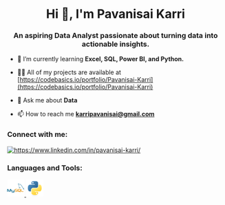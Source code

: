 

<h1 align="center">Hi 👋, I'm Pavanisai Karri</h1>
<h3 align="center">An aspiring Data Analyst passionate about turning data into actionable insights.</h3>

- 🌱 I’m currently learning **Excel, SQL, Power BI, and Python.**

- 👨‍💻 All of my projects are available at [https://codebasics.io/portfolio/Pavanisai-Karri](https://codebasics.io/portfolio/Pavanisai-Karri)

- 💬 Ask me about **Data**

- 📫 How to reach me **karripavanisai@gmail.com**

<h3 align="left">Connect with me:</h3>
<p align="left">
<a href="https://linkedin.com/in/https://www.linkedin.com/in/pavanisai-karri/" target="blank"><img align="center" src="https://raw.githubusercontent.com/rahuldkjain/github-profile-readme-generator/master/src/images/icons/Social/linked-in-alt.svg" alt="https://www.linkedin.com/in/pavanisai-karri/" height="30" width="40" /></a>
</p>

<h3 align="left">Languages and Tools:</h3>
<p align="left"> <a href="https://www.mysql.com/" target="_blank" rel="noreferrer"> <img src="https://raw.githubusercontent.com/devicons/devicon/master/icons/mysql/mysql-original-wordmark.svg" alt="mysql" width="40" height="40"/> </a> <a href="https://www.python.org" target="_blank" rel="noreferrer"> <img src="https://raw.githubusercontent.com/devicons/devicon/master/icons/python/python-original.svg" alt="python" width="40" height="40"/> </a> </p>



